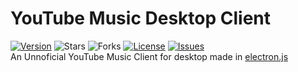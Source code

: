 # YouTube Music Desktop Client
[![Version](https://img.shields.io/badge/version-0.0.2-blue.svg?style=flat-square)](https://github.com/HidekiHrk/YouTube-Music-Desktop-Client/releases/tag/v0.0.2) ![Stars](https://img.shields.io/github/stars/HidekiHrk/YouTube-Music-Desktop-Client.svg?style=flat-square) ![Forks](https://img.shields.io/github/forks/HidekiHrk/YouTube-Music-Desktop-Client.svg?style=flat-square) [![License](https://img.shields.io/github/license/HidekiHrk/YouTube-Music-Desktop-Client.svg?style=flat-square)](https://github.com/HidekiHrk/YouTube-Music-Desktop-Client/blob/master/LICENSE) [![Issues](https://img.shields.io/github/issues/HidekiHrk/YouTube-Music-Desktop-Client.svg?style=flat-square)](https://github.com/HidekiHrk/YouTube-Music-Desktop-Client/issues)<br>
An Unnoficial YouTube Music Client for desktop made in [electron.js](https://electronjs.org/)